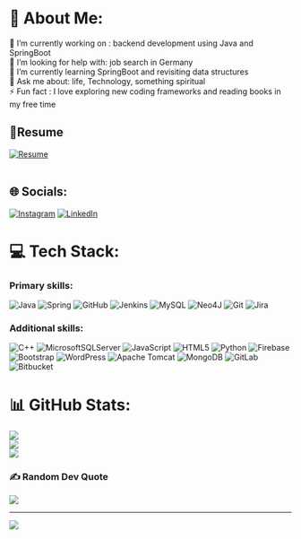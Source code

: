 # 💫 About Me:
🔭 I’m currently working on : backend development using Java and SpringBoot<br>🤝 I’m looking for help with: job search in Germany<br>🌱 I’m currently learning SpringBoot and revisiting data structures <br>💬 Ask me about: life, Technology, something spiritual <br>⚡ Fun fact :  I love exploring new coding frameworks and reading books in my free time

## 📄Resume
[![Resume](https://img.shields.io/badge/View%20Resume-%230A66C2.svg?style=for-the-badge&logo=google-drive&logoColor=white)](https://drive.google.com/file/d/107LZ8JomKeLxdM_aFLwBb1_6aiCx6Bw4/view?usp=sharing)
<br>
<br>
## 🌐 Socials:
[![Instagram](https://img.shields.io/badge/Instagram-%23E4405F.svg?logo=Instagram&logoColor=white)](https://instagram.com/tejas_hy) [![LinkedIn](https://img.shields.io/badge/LinkedIn-%230077B5.svg?logo=linkedin&logoColor=white)](https://www.linkedin.com/in/tejasvi-h-y/) 

# 💻 Tech Stack:
### **Primary skills**:  
![Java](https://img.shields.io/badge/java-%23ED8B00.svg?style=plastic&logo=openjdk&logoColor=white) ![Spring](https://img.shields.io/badge/spring-%236DB33F.svg?style=plastic&logo=spring&logoColor=white) ![GitHub](https://img.shields.io/badge/github-%23121011.svg?style=plastic&logo=github&logoColor=white) ![Jenkins](https://img.shields.io/badge/jenkins-%232C5263.svg?style=plastic&logo=jenkins&logoColor=white) ![MySQL](https://img.shields.io/badge/mysql-4479A1.svg?style=plastic&logo=mysql&logoColor=white) ![Neo4J](https://img.shields.io/badge/Neo4j-008CC1?style=plastic&logo=neo4j&logoColor=white) ![Git](https://img.shields.io/badge/git-%23F05033.svg?style=plastic&logo=git&logoColor=white) ![Jira](https://img.shields.io/badge/jira-%230A0FFF.svg?style=plastic&logo=jira&logoColor=white)

### **Additional skills**:  
![C++](https://img.shields.io/badge/c++-%2300599C.svg?style=plastic&logo=c%2B%2B&logoColor=white) ![MicrosoftSQLServer](https://img.shields.io/badge/Microsoft%20SQL%20Server-CC2927?style=plastic&logo=microsoft%20sql%20server&logoColor=white) ![JavaScript](https://img.shields.io/badge/javascript-%23323330.svg?style=plastic&logo=javascript&logoColor=%23F7DF1E) ![HTML5](https://img.shields.io/badge/html5-%23E34F26.svg?style=plastic&logo=html5&logoColor=white) ![Python](https://img.shields.io/badge/python-3670A0?style=plastic&logo=python&logoColor=ffdd54) ![Firebase](https://img.shields.io/badge/firebase-%23039BE5.svg?style=plastic&logo=firebase) ![Bootstrap](https://img.shields.io/badge/bootstrap-%238511FA.svg?style=plastic&logo=bootstrap&logoColor=white) ![WordPress](https://img.shields.io/badge/WordPress-%23117AC9.svg?style=plastic&logo=WordPress&logoColor=white) ![Apache Tomcat](https://img.shields.io/badge/apache%20tomcat-%23F8DC75.svg?style=plastic&logo=apache-tomcat&logoColor=black) ![MongoDB](https://img.shields.io/badge/MongoDB-%234ea94b.svg?style=plastic&logo=mongodb&logoColor=white) ![GitLab](https://img.shields.io/badge/gitlab-%23181717.svg?style=plastic&logo=gitlab&logoColor=white) ![Bitbucket](https://img.shields.io/badge/bitbucket-%230047B3.svg?style=plastic&logo=bitbucket&logoColor=white)

# 📊 GitHub Stats:
![](https://github-readme-stats.vercel.app/api?username=hytejasvi&theme=github_dark&hide_border=false&include_all_commits=true&count_private=true)<br/>
![](https://github-readme-streak-stats.herokuapp.com/?user=hytejasvi&theme=github_dark&hide_border=false)<br/>
![](https://github-readme-stats.vercel.app/api/top-langs/?username=hytejasvi&theme=github_dark&hide_border=false&include_all_commits=true&count_private=true&layout=compact)

### ✍️ Random Dev Quote
![](https://quotes-github-readme.vercel.app/api?type=horizontal&theme=tokyonight)

---
[![](https://visitcount.itsvg.in/api?id=hytejasvi&icon=0&color=0)](https://visitcount.itsvg.in)

<!-- Proudly created with GPRM ( https://gprm.itsvg.in ) -->
